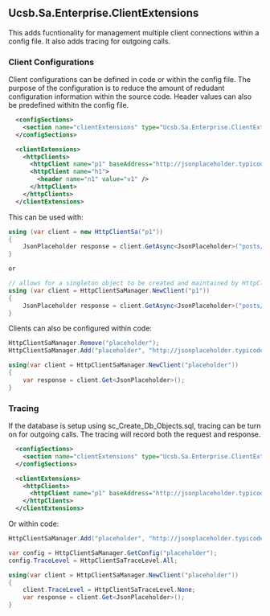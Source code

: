 ## Ucsb.Sa.Enterprise.ClientExtensions

This adds fucntionality for management multiple client connections within
a config file. It also adds tracing for outgoing calls.

### Client Configurations

Client configurations can be defined in code or within the config file. The purpose of the configuration is to reduce the
amount of redudant configuration information within the source code. Header values can also be predefined withitn the config
file.

```xml
  <configSections>
    <section name="clientExtensions" type="Ucsb.Sa.Enterprise.ClientExtensions.Configuration.ClientExtensionsConfigurationSection,Ucsb.Sa.Enterprise.ClientExtensions" />
  </configSections>

  <clientExtensions>
    <httpClients>
      <httpClient name="p1" baseAddress="http://jsonplaceholder.typicode.com" traceLevel="All|None" />
      <httpClient name="h1">
        <header name="n1" value="v1" />
      </httpClient>
    </httpClients>
  </clientExtensions>
```

This can be used with:
```csharp
using (var client = new HttpClientSa("p1"))
{
	JsonPlaceholder response = client.GetAsync<JsonPlaceholder>("posts/100").Result;
}

or

// allows for a singleton object to be created and maintained by HttpClientSaManager
using (var client = HttpClientSaManager.NewClient("p1"))
{
	JsonPlaceholder response = client.GetAsync<JsonPlaceholder>("posts/100").Result;
}
```

Clients can also be configured within code:
```csharp
HttpClientSaManager.Remove("placeholder");
HttpClientSaManager.Add("placeholder", "http://jsonplaceholder.typicode.com/posts/100");

using(var client = HttpClientSaManager.NewClient("placeholder"))
{
	var response = client.Get<JsonPlaceholder>();
}
```


### Tracing

If the database is setup using sc_Create_Db_Objects.sql, tracing can be turn on for outgoing calls.
The tracing will record both the request and response.

```xml
  <configSections>
    <section name="clientExtensions" type="Ucsb.Sa.Enterprise.ClientExtensions.Configuration.ClientExtensionsConfigurationSection,Ucsb.Sa.Enterprise.ClientExtensions" />
  </configSections>

  <clientExtensions>
    <httpClients>
      <httpClient name="p1" baseAddress="http://jsonplaceholder.typicode.com" traceLevel="All|None" />
    </httpClients>
  </clientExtensions>
```

Or within code:
```csharp
HttpClientSaManager.Add("placeholder", "http://jsonplaceholder.typicode.com/posts/100");

var config = HttpClientSaManager.GetConfig("placeholder");
config.TraceLevel = HttpClientSaTraceLevel.All;

using(var client = HttpClientSaManager.NewClient("placeholder"))
{
	client.TraceLevel = HttpClientSaTraceLevel.None;
	var response = client.Get<JsonPlaceholder>();
}
```
